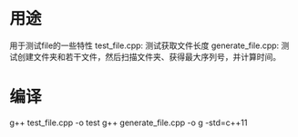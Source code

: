 # 用途
用于测试file的一些特性
test_file.cpp: 测试获取文件长度
generate_file.cpp: 测试创建文件夹和若干文件，然后扫描文件夹、获得最大序列号，并计算时间。

# 编译
g++ test_file.cpp -o test
g++ generate_file.cpp -o g -std=c++11
